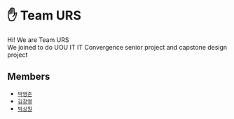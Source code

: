 # ✋ Team URS 
Hi! We are Team URS<br>
We joined to do UOU IT IT Convergence senior project and capstone design project 

## Members  

- [`박영준`](https://github.com/NAKTA-Y)
- [`김창영`](https://github.com/ChangZero)
- [`박상원`](https://github.com/pass0210)
